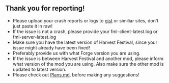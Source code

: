 Thank you for reporting!
---

 * Please upload your crash reports or logs to [gist](https://gist.github.com/) or similiar sites, don't just paste it in raw!
 * If the issue is not a crash, please provide your fml-client-latest.log or fml-server-latest.log
 * Make sure you have the latest version of Harvest Festival, since your issue might already have been fixed!
 * Preferably provide us with what Forge version you are using. 
 * If the issue is between Harvest Festival and another mod, please inform what version of the mod you are using. Also make sure the other mod is updated to latest version.
 * Please check out [Plans.md](https://github.com/PenguinSquad/Harvest-Festival/blob/1.10.2/PLANS.md), before making any suggestions!
